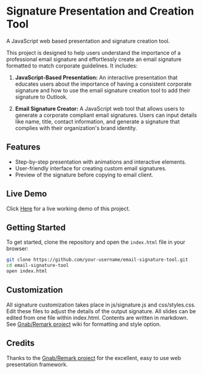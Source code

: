 # Signature Presentation and Creation Tool

A JavaScript web based presentation and signature creation tool.<br>

This project is designed to help users understand the importance of a professional email signature and effortlessly create an email signature formatted to match corporate guidelines. It includes:

1. **JavaScript-Based Presentation:** An interactive presentation that educates users about the importance of having a consistent corporate signature and  how to use the email signature creation tool to add their signature to Outlook. 

2. **Email Signature Creator:** A JavaScript web tool that allows users to generate a corporate compliant email signatures. Users can input details like name, title, contact information, and generate a signature that complies with their organization's brand identity.

## Features

- Step-by-step presentation with animations and interactive elements.
- User-friendly interface for creating custom email signatures.
- Preview of the signature before copying to email client.

## Live Demo

Click [Here](app.megabit.rodeo) for a live working demo of this project. 

## Getting Started

To get started, clone the repository and open the `index.html` file in your browser:

```bash
git clone https://github.com/your-username/email-signature-tool.git
cd email-signature-tool
open index.html
```

## Customization

All signature customization takes place in js/signature.js and css/styles.css. Edit these files to adjust the details of the output signature. All slides can be edited from one file within index.html. Contents are written in markdown. See [Gnab/Remark project](https://github.com/gnab/remark) wiki for formatting and style option.      

## Credits 

Thanks to the [Gnab/Remark project](https://github.com/gnab/remark) for the excellent, easy to use web presentation framework.    

